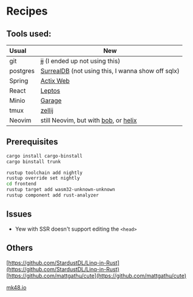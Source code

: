# Recipes

## Tools used:

| Usual | New |
|:------| --- |
| git   | [~~jj~~](https://github.com/martinvonz/jj) (I ended up not using this) |
| postgres | [SurrealDB](https://surrealdb.com/) (not using this, I wanna show off sqlx) |
| Spring | [Actix Web](https://actix.rs/) |
| React | [Leptos](https://leptos.dev/) |
| Minio | [Garage](https://garagehq.deuxfleurs.fr/) |
| tmux | [zellij](https://zellij.dev) |
| Neovim | still Neovim, but with [bob](https://github.com/MordechaiHadad/bob), or [helix](https://helix-editor.com/) |

## Prerequisites

```sh
cargo install cargo-binstall
cargo binstall trunk

rustup toolchain add nightly
rustup override set nightly
cd frontend
rustup target add wasm32-unknown-unknown
rustup component add rust-analyzer
```

## Issues

- Yew with SSR doesn't support editing the `<head>`

## Others

[https://github.com/StardustDL/Linq-in-Rust](https://github.com/StardustDL/Linq-in-Rust)
[https://github.com/mattgathu/cute](https://github.com/mattgathu/cute)

[mk48.io](https://mk48.io)
